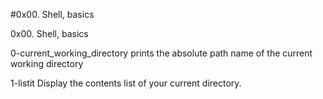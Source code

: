 #0x00. Shell, basics

0x00. Shell, basics

0-current_working_directory prints the absolute path name of the current working directory

1-listit Display the contents list of your current directory.